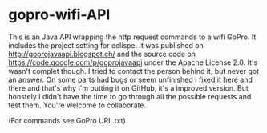 gopro-wifi-API
==============



This is an Java API wrapping the http request commands to a wifi GoPro. It includes the project setting for eclispe. It was published on http://goprojavaapi.blogspot.ch/ and the source code on https://code.google.com/p/goprojavaapi under the Apache License 2.0.
It's wasn't complet though. I tried to contact the person behind it, but never got an answer. 
On some parts had bugs or seem unfinished I fixed it here and there and that's why I'm putting it on GitHub, it's a improved version. But honstely I didn't have the time to go through all the possible requests and test them.
You're welcome to collaborate.


(For commands see GoPro URL.txt)

